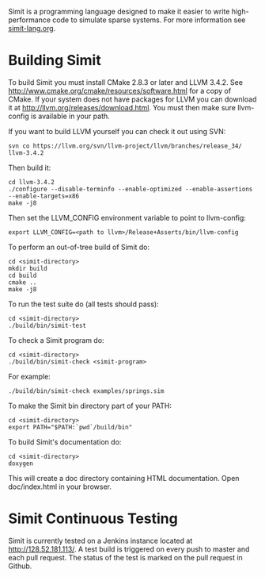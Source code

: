 Simit is a programming language designed to make it easier to write
high-performance code to simulate sparse systems.  For more information see
[simit-lang.org](http://simit-lang.org).

Building Simit
==============
To build Simit you must install CMake 2.8.3 or later and LLVM 3.4.2.  See
http://www.cmake.org/cmake/resources/software.html for a copy of CMake. If your
system does not have packages for LLVM you can download it at
http://llvm.org/releases/download.html. You must then make sure llvm-config is
available in your path.

If you want to build LLVM yourself you can check it out using SVN:

    svn co https://llvm.org/svn/llvm-project/llvm/branches/release_34/ llvm-3.4.2

Then build it:

    cd llvm-3.4.2
    ./configure --disable-terminfo --enable-optimized --enable-assertions --enable-targets=x86
    make -j8

Then set the LLVM_CONFIG environment variable to point to llvm-config:

    export LLVM_CONFIG=<path to llvm>/Release+Asserts/bin/llvm-config


To perform an out-of-tree build of Simit do:

    cd <simit-directory>
    mkdir build
    cd build
    cmake ..
    make -j8

To run the test suite do (all tests should pass):

    cd <simit-directory>
    ./build/bin/simit-test

To check a Simit program do:

    cd <simit-directory>
    ./build/bin/simit-check <simit-program>

For example:

    ./build/bin/simit-check examples/springs.sim

To make the Simit bin directory part of your PATH:

    cd <simit-directory>
    export PATH="$PATH:`pwd`/build/bin"

To build Simit's documentation do:

    cd <simit-directory>
    doxygen

This will create a doc directory containing HTML documentation.
Open doc/index.html in your browser.

Simit Continuous Testing
========================
Simit is currently tested on a Jenkins instance located at
http://128.52.181.113/. A test build is triggered on every push to master and
each pull request. The status of the test is marked on the pull request in
Github.
